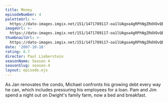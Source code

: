 ```yaml
---
title: Money
episodeNumber: 4
paletteUrl: >-
  https://dato-images.imgix.net/151/1471789117-oa1lUAgoa4gRPhNgZRdXOvQBY2y.jpg?auto=enhance&ch=DPR%2CWidth&palette=json
imageUrl: >-
  https://dato-images.imgix.net/151/1471789117-oa1lUAgoa4gRPhNgZRdXOvQBY2y.jpg?auto=compress%2Cformat&ch=DPR%2CWidth&w=500
thumbnailUrl: >-
  https://dato-images.imgix.net/151/1471789117-oa1lUAgoa4gRPhNgZRdXOvQBY2y.jpg?auto=enhance&ch=DPR%2CWidth&fit=crop&fm=jpg&h=280&w=500
date: '2007-10-18'
rating: 8.7
director: Paul Lieberstein
seasonName: Season 4
seasonSlug: season-4
layout: episode.ejs
---
```


As Jan renovates the condo, Michael confronts his growing debt every way he can, which includes pressuring his employees for a loan. Pam and Jim spend a night out on Dwight's family farm, now a bed and breakfast.